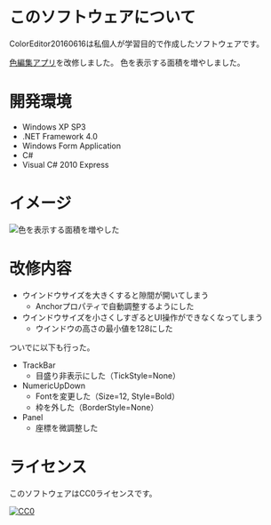 # このソフトウェアについて #

ColorEditor20160616は私個人が学習目的で作成したソフトウェアです。

[色編集アプリ](https://github.com/ytyaru/ColorEditor20160615)を改修しました。
色を表示する面積を増やしました。

# 開発環境 #

* Windows XP SP3
* .NET Framework 4.0
* Windows Form Application
* C#
* Visual C# 2010 Express

# イメージ #

![色を表示する面積を増やした](http://cdn-ak.f.st-hatena.com/images/fotolife/y/ytyaru/20160618/20160618115346.png)

# 改修内容 #

* ウインドウサイズを大きくすると隙間が開いてしまう
    * Anchorプロパティで自動調整するようにした
* ウインドウサイズを小さくしすぎるとUI操作ができなくなってしまう
    * ウインドウの高さの最小値を128にした

ついでに以下も行った。

* TrackBar
    * 目盛り非表示にした（TickStyle=None）
* NumericUpDown
    * Fontを変更した（Size=12, Style=Bold）
    * 枠を外した（BorderStyle=None）
* Panel
    * 座標を微調整した

# ライセンス #

このソフトウェアはCC0ライセンスです。

[![CC0](http://i.creativecommons.org/p/zero/1.0/88x31.png "CC0")](http://creativecommons.org/publicdomain/zero/1.0/deed.ja)
